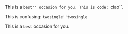 

This is a ``best'' occasion for you. This is code: ``ciao``.


This is confusing: ``twosingle''twosingle``



This is a ``best`` occasion for you.